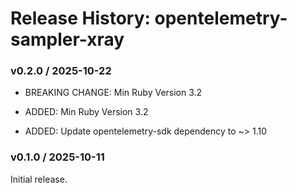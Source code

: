 # Release History: opentelemetry-sampler-xray

### v0.2.0 / 2025-10-22

* BREAKING CHANGE: Min Ruby Version 3.2

* ADDED: Min Ruby Version 3.2
* ADDED: Update opentelemetry-sdk dependency to ~> 1.10

### v0.1.0 / 2025-10-11

Initial release.

